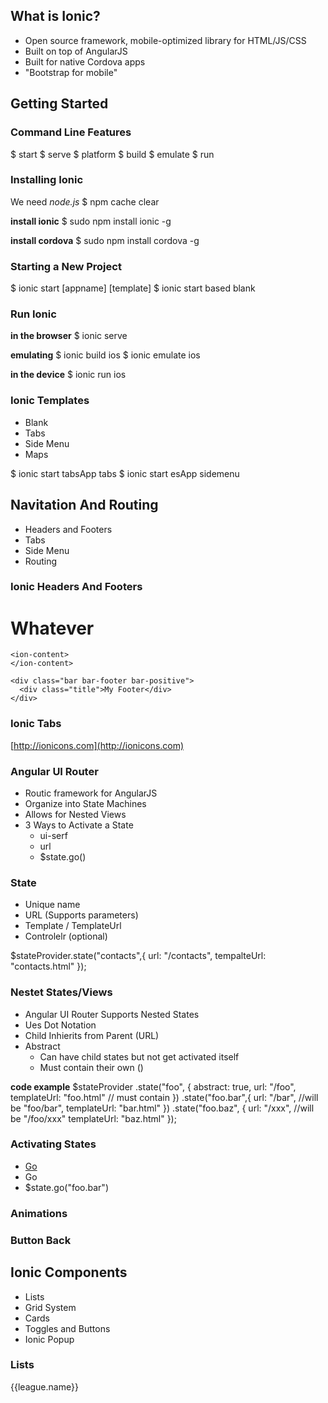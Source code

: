 ## What is Ionic?

+ Open source framework, mobile-optimized library for HTML/JS/CSS
+ Built on top of AngularJS
+ Built for native Cordova apps
+ "Bootstrap for mobile"

## Getting Started

### Command Line Features

$ start 
$ serve
$ platform
$ build
$ emulate
$ run

### Installing Ionic

We need *node.js*
$ npm cache clear

**install ionic**
$ sudo npm install ionic -g

**install cordova**
$ sudo npm install cordova -g

### Starting a New Project

$ ionic start [appname] [template]
$ ionic start based blank

### Run Ionic

**in the browser**
$ ionic serve

**emulating**
$ ionic build ios
$ ionic emulate ios

**in the device**
$ ionic run ios

### Ionic Templates

+ Blank
+ Tabs
+ Side Menu
+ Maps

$ ionic start tabsApp tabs
$ ionic start esApp sidemenu

## Navitation And Routing

+ Headers and Footers
+ Tabs
+ Side Menu
+ Routing

### Ionic Headers And Footers

<ion-header-bar class="bar-positive">
      <h1 class="title">Whatever</h1>
</ion-header-bar>

    <ion-content>
    </ion-content>

    <div class="bar bar-footer bar-positive">
      <div class="title">My Footer</div>
    </div>

### Ionic Tabs

<ion-tabs class="tabs-energize tabs-icon-top">
    <ion-tab title="Dashboard" icon="ion-home" href="#"></ion-tab>
    <ion-tab title="Dashboard" icon="ion-star" href="#"></ion-tab>
    <ion-tab title="Dashboard" icon="ion-gear-a" href="#"></ion-tab>
</ion-tabs>

[http://ionicons.com](http://ionicons.com)

### Angular UI Router

+ Routic framework for AngularJS
+ Organize into State Machines
+ Allows for Nested Views
+ 3 Ways to Activate a State
  + ui-serf
  + url
  + $state.go()

### State

+ Unique name
+ URL (Supports parameters)
+ Template / TemplateUrl
+ Controlelr (optional)

$stateProvider.state("contacts",{
   url: "/contacts",
   tempalteUrl: "contacts.html" 
});

### Nestet States/Views

+ Angular UI Router Supports Nested States
+ Ues Dot Notation
+ Child Inhierits from Parent (URL)
+ Abstract
  + Can have child states but not get activated itself
  + Must contain their own <ui-view/> (<ion-nav-view/>)

**code example** 
$stateProvider
    .state("foo", {
        abstract: true,
        url: "/foo",
        templateUrl: "foo.html" // must contain <ui-view/>
    })
    .state("foo.bar",{
        url: "/bar", //will be "foo/bar",
        templateUrl: "bar.html"
    })
    .state("foo.baz", {
        url: "/xxx", //will be "/foo/xxx"
        templateUrl: "baz.html"
    });

### Activating States

+ <a href="#/foo/bar">Go</a>
+ <a ui-sref="foo.bar">Go</a>
+ $state.go("foo.bar")

### Animations

<ion-nav-view name="mainContent" animation="slide-left-right"></ion-nav-view>

###  Button Back

<ion-nav-back-button class="button-clear button-icon icon ion-ios7-arrow"></ion-nav-back-button>

## Ionic Components

+ Lists
+ Grid System
+ Cards
+ Toggles and Buttons
+ Ionic Popup

### Lists

<div class="list">
      <a class="item" ng-repeat="league in leagues.leagues">{{league.name}}</a>
    </div>
